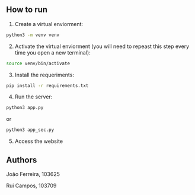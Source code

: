## How to run
1. Create a virtual enviorment:
```bash
python3 -m venv venv
```

2. Activate the virtual enviorment (you will need to repeast this step every time you open a new terminal):
```bash
source venv/bin/activate
```

3. Install the requeriments:
```bash
pip install -r requirements.txt
```

4. Run the server:
```bash
python3 app.py
```
or 
```bash
python3 app_sec.py
```

5. Access the website

## Authors
João Ferreira, 103625

Rui Campos, 103709

